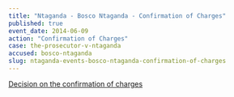 ```yaml
---
title: "Ntaganda - Bosco Ntaganda - Confirmation of Charges"
published: true
event_date: 2014-06-09
action: "Confirmation of Charges"
case: the-prosecutor-v-ntaganda
accused: bosco-ntaganda
slug: ntaganda-events-bosco-ntaganda-confirmation-of-charges
---
```


[Decision on the confirmation of charges](http://www.icc-cpi.int/iccdocs/doc/doc1783301.pdf)

